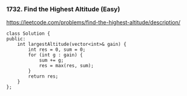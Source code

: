 ### 1732. Find the Highest Altitude (Easy)

https://leetcode.com/problems/find-the-highest-altitude/description/

```
class Solution {
public:
    int largestAltitude(vector<int>& gain) {
        int res = 0, sum = 0;
        for (int g : gain) {
            sum += g;
            res = max(res, sum);
        }
        return res;
    }
};
```
